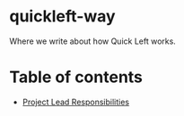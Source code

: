 # quickleft-way

Where we write about how Quick Left works.

# Table of contents

- [Project Lead Responsibilities](project-lead-responsibilities.md)
